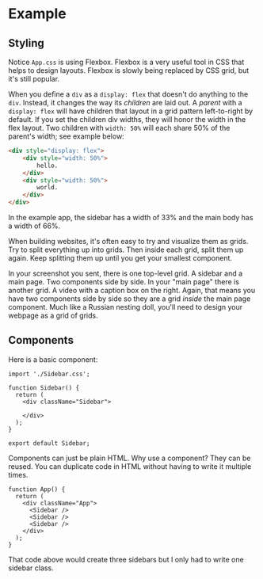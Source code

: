 # Example

## Styling

Notice `App.css` is using Flexbox. Flexbox is a very useful tool in CSS that helps to design layouts. Flexbox is slowly
being replaced by CSS grid, but it's still popular. 

When you define a `div` as a `display: flex` that doesn't do anything to the `div`. Instead, it changes the way its
*children* are laid out. A *parent* with a `display: flex` will have children that layout in a grid pattern
left-to-right by default. If you set the children div widths, they will honor the width in the flex layout. Two children
with `width: 50%` will each share 50% of the parent's width; see example below: 

```HTML
<div style="display: flex">
    <div style="width: 50%">
        hello.
    </div>
    <div style="width: 50%">
        world.
    </div>
</div>
```

In the example app, the sidebar has a width of 33% and the main body has a width of 66%.

When building websites, it's often easy to try and visualize them as grids. Try to split everything up into grids. Then
inside each grid, split them up again. Keep splitting them up until you get your smallest component. 

In your screenshot you sent, there is one top-level grid. A sidebar and a main page. Two components side by side. In
your "main page" there is another grid. A video with a caption box on the right. Again, that means you have two
components side by side so they are a grid *inside* the main page component. Much like a Russian nesting doll, you'll
need to design your webpage as a grid of grids.

## Components

Here is a basic component:

```JS
import './Sidebar.css';

function Sidebar() {
  return (
    <div className="Sidebar">
      
    </div>
  );
}

export default Sidebar;
```

Components can just be plain HTML. Why use a component? They can be reused. You can duplicate code in HTML without
having to write it multiple times.

```JS
function App() {
  return (
    <div className="App">
      <Sidebar />
      <Sidebar />
      <Sidebar />
    </div>
  );
}
```

That code above would create three sidebars but I only had to write one sidebar class.

